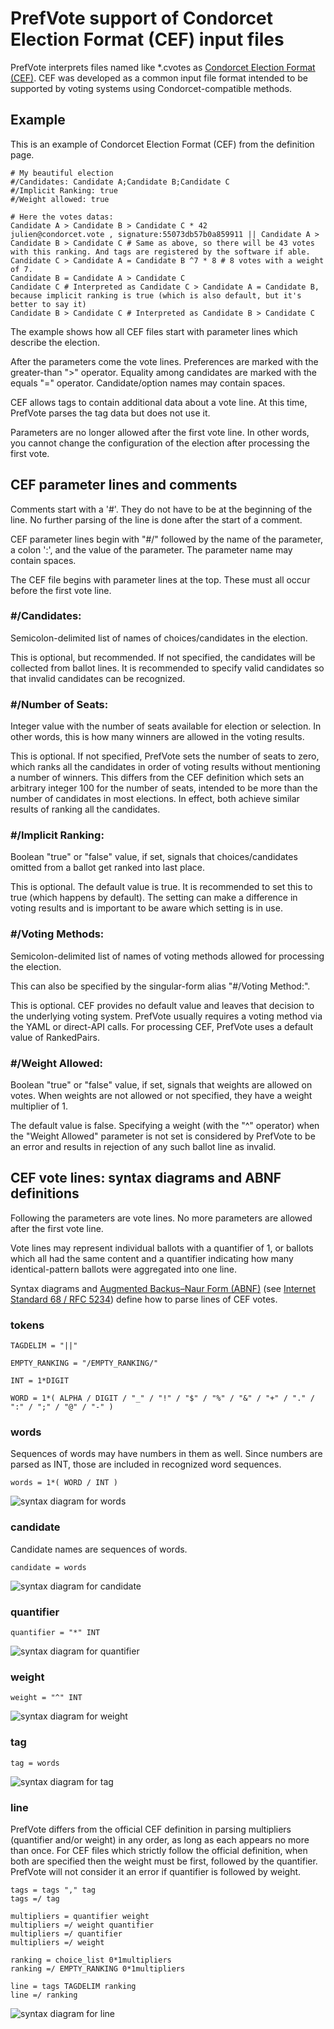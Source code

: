 # PrefVote support of Condorcet Election Format (CEF) input files

PrefVote interprets files named like \*.cvotes as [Condorcet Election Format (CEF)](https://github.com/CondorcetVote/CondorcetElectionFormat#invalid). CEF was developed as a common input file format intended to be supported by voting systems using Condorcet-compatible methods.

## Example

This is an example of Condorcet Election Format (CEF) from the definition page.

    # My beautiful election
    #/Candidates: Candidate A;Candidate B;Candidate C
    #/Implicit Ranking: true
    #/Weight allowed: true

    # Here the votes datas:
    Candidate A > Candidate B > Candidate C * 42
    julien@condorcet.vote , signature:55073db57b0a859911 || Candidate A > Candidate B > Candidate C # Same as above, so there will be 43 votes with this ranking. And tags are registered by the software if able.
    Candidate C > Candidate A = Candidate B ^7 * 8 # 8 votes with a weight of 7.
    Candidate B = Candidate A > Candidate C
    Candidate C # Interpreted as Candidate C > Candidate A = Candidate B, because implicit ranking is true (which is also default, but it's better to say it)
    Candidate B > Candidate C # Interpreted as Candidate B > Candidate C

The example shows how all CEF files start with parameter lines which describe the election.

After the parameters come the vote lines. Preferences are marked with the greater-than ">" operator. Equality among candidates are marked with the equals "=" operator. Candidate/option names may contain spaces.

CEF allows tags to contain additional data about a vote line. At this time, PrefVote parses the tag data but does not use it.

Parameters are no longer allowed after the first vote line. In other words, you cannot change the configuration of the election after processing the first vote.

## CEF parameter lines and comments

Comments start with a '#'. They do not have to be at the beginning of the line. No further parsing of the line is done after the start of a comment.

CEF parameter lines begin with "#/" followed by the name of the parameter, a colon ':', and the value of the parameter. The parameter name may contain spaces.

The CEF file begins with parameter lines at the top.
These must all occur before the first vote line.

### #/Candidates:

Semicolon-delimited list of names of choices/candidates in the election.

This is optional, but recommended. If not specified, the candidates will be collected from ballot lines. It is recommended to specify valid candidates so that invalid candidates can be recognized.

### #/Number of Seats:

Integer value with the number of seats available for election or selection. In other words, this is how many winners are allowed in the voting results.

This is optional. If not specified, PrefVote sets the number of seats to zero, which ranks all the candidates in order of voting results without mentioning a number of winners. This differs from the CEF definition which sets an arbitrary integer 100 for the number of seats, intended to be more than the number of candidates in most elections. In effect, both achieve similar results of ranking all the candidates.

### #/Implicit Ranking:

Boolean "true" or "false" value, if set, signals that choices/candidates omitted from a ballot get ranked into last place.

This is optional. The default value is true. It is recommended to set this to true (which happens by default). The setting can make a difference in voting results and is important to be aware which setting is in use.

### #/Voting Methods:

Semicolon-delimited list of names of voting methods allowed for processing the election.

This can also be specified by the singular-form alias "#/Voting Method:".

This is optional. CEF provides no default value and leaves that decision to the underlying voting system. PrefVote usually requires a voting method via the YAML or direct-API calls. For processing CEF, PrefVote uses a default value of RankedPairs.

### #/Weight Allowed:

Boolean "true" or "false" value, if set, signals that weights are allowed on votes. When weights are not allowed or not specified, they have a weight multiplier of 1.

The default value is false. Specifying a weight (with the "^" operator) when the "Weight Allowed" parameter is not set is considered by PrefVote to be an error and results in rejection of any such ballot line as invalid.

## CEF vote lines: syntax diagrams and ABNF definitions

Following the parameters are vote lines. No more parameters are allowed after the first vote line.

Vote lines may represent individual ballots with a quantifier of 1, or ballots which all had the same content and a quantifier indicating how many identical-pattern ballots were aggregated into one line.

Syntax diagrams and
[Augmented Backus–Naur Form (ABNF)](https://en.wikipedia.org/wiki/Augmented_Backus%E2%80%93Naur_form)
(see [Internet Standard 68 / RFC 5234](https://tools.ietf.org/html/std68)) define how to parse lines of CEF votes.

### tokens

    TAGDELIM = "||"

    EMPTY_RANKING = "/EMPTY_RANKING/"

    INT = 1*DIGIT

    WORD = 1*( ALPHA / DIGIT / "_" / "!" / "$" / "%" / "&" / "+" / "." / ":" / ";" / "@" / "-" )

### words

Sequences of words may have numbers in them as well. Since numbers are parsed as INT, those are included in recognized word sequences.

    words = 1*( WORD / INT )

![syntax diagram for words](images/syndiag-cef-words.svg)

### candidate

Candidate names are sequences of words.

    candidate = words

![syntax diagram for candidate](images/syndiag-cef-candidate.svg)

### quantifier

    quantifier = "*" INT

![syntax diagram for quantifier](images/syndiag-cef-quantifier.svg)

### weight

    weight = "^" INT

![syntax diagram for weight](images/syndiag-cef-weight.svg)

### tag 

    tag = words

![syntax diagram for tag](images/syndiag-cef-tag.svg)

### line

PrefVote differs from the official CEF definition in parsing multipliers (quantifier and/or weight) in any order, as long as each appears no more than once. For CEF files which strictly follow the official definition, when both are specified then the weight must be first, followed by the quantifier. PrefVote will not consider it an error if quantifier is followed by weight.

    tags = tags "," tag
	tags =/ tag

    multipliers = quantifier weight
    multipliers =/ weight quantifier
    multipliers =/ quantifier
    multipliers =/ weight

    ranking = choice_list 0*1multipliers
    ranking =/ EMPTY_RANKING 0*1multipliers

    line = tags TAGDELIM ranking
    line =/ ranking

![syntax diagram for line](images/syndiag-cef-line.svg)

